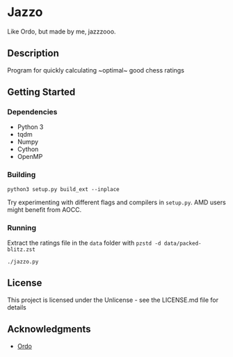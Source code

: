 # Jazzo
Like Ordo, but made by me, jazzzooo.

## Description
Program for quickly calculating ~optimal~ good chess ratings

## Getting Started

### Dependencies
* Python 3
* tqdm
* Numpy
* Cython
* OpenMP

### Building
```
python3 setup.py build_ext --inplace
```
Try experimenting with different flags and compilers in `setup.py`. AMD users might benefit from AOCC.

### Running
Extract the ratings file in the `data` folder with `pzstd -d data/packed-blitz.zst`

```
./jazzo.py
```

## License
This project is licensed under the Unlicense - see the LICENSE.md file for details

## Acknowledgments
* [Ordo](https://github.com/michiguel/Ordo)

